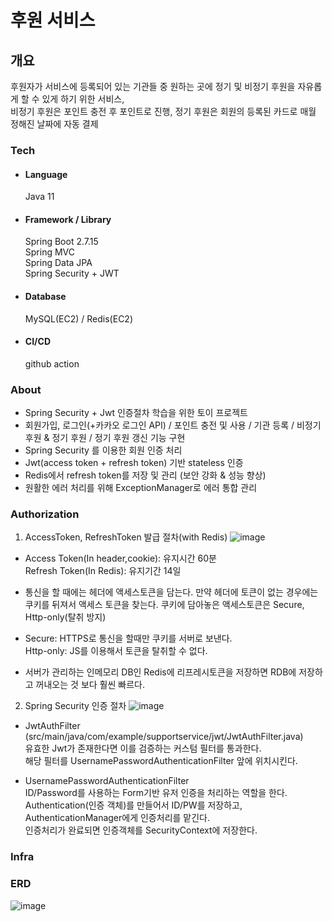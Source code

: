 # 후원 서비스

## 개요
후원자가 서비스에 등록되어 있는 기관들 중 원하는 곳에 정기 및 비정기 후원을 자유롭게 할 수 있게 하기 위한 서비스,<br> 
비정기 후원은 포인트 충전 후 포인트로 진행, 정기 후원은 회원의 등록된 카드로 매월 정해진 날짜에 자동 결제

### Tech
- #### Language
  Java 11
- #### Framework / Library
  Spring Boot 2.7.15<br>
  Spring MVC<br>
  Spring Data JPA<br>
  Spring Security + JWT<br>

- #### Database
  MySQL(EC2) / Redis(EC2)
- #### CI/CD
  github action

### About
* Spring Security + Jwt 인증절차 학습을 위한 토이 프로젝트
* 회원가입, 로그인(+카카오 로그인 API) / 포인트 충전 및 사용 / 기관 등록 / 비정기 후원 & 정기 후원 / 정기 후원 갱신 기능 구현
* Spring Security 를 이용한 회원 인증 처리
* Jwt(access token + refresh token) 기반 stateless 인증
* Redis에서 refresh token를 저장 및 관리 (보안 강화 & 성능 향상)
* 원활한 에러 처리를 위해 ExceptionManager로 에러 통합 관리


### Authorization
1. AccessToken, RefreshToken 발급 절차(with Redis)
   ![image](https://github.com/phk1128/support-service/assets/122284322/f495f532-6a65-4e00-88ee-f9fdab7f5795)
  

* Access Token(In header,cookie): 유지시간 60분<br>
Refresh Token(In Redis): 유지기간 14일<br>


* 통신을 할 때에는 헤더에 액세스토큰을 담는다. 만약 헤더에 토큰이 없는 경우에는 쿠키를 뒤져서 액세스 토큰을 찾는다.
  쿠키에 담아놓은 액세스토큰은 Secure, Http-only(탈취 방지)


* Secure: HTTPS로 통신을 할때만 쿠키를 서버로 보낸다.<br>
  Http-only: JS를 이용해서 토큰을 탈취할 수 없다.


* 서버가 관리하는 인메모리 DB인 Redis에 리프레시토큰을 저장하면 RDB에 저장하고 꺼내오는 것 보다 훨씬 빠르다.


2. Spring Security 인증 절차
   ![image](https://github.com/phk1128/support-service/assets/122284322/4f9fb1c1-bb5e-494e-887e-4b938f50e634)

* JwtAuthFilter (src/main/java/com/example/supportservice/jwt/JwtAuthFilter.java) <br>
유효한 Jwt가 존재한다면 이를 검증하는 커스텀 필터를 통과한다.<br>
해당 필터를 UsernamePasswordAuthenticationFilter 앞에 위치시킨다.


* UsernamePasswordAuthenticationFilter<br>
ID/Password를 사용하는 Form기반 유저 인증을 처리하는 역할을 한다.<br>
Authentication(인증 객체)를 만들어서 ID/PW를 저장하고, AuthenticationManager에게 인증처리를 맡긴다.<br>
인증처리가 완료되면 인증객체를 SecurityContext에 저장한다.

### Infra


### ERD
![image](https://github.com/phk1128/support-service/assets/122284322/da9d92d3-a091-4786-8e78-cae2db672846)





